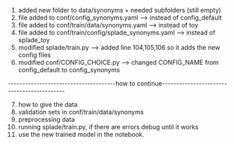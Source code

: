 1. added new folder to data/synonyms + needed subfolders (still empty)
2. file added to conf/config_synonyms.yaml --> instead of config_default
3. file added to conf/train/data/synonyms.yaml --> instead of toy
4. file added to conf/train/config/splade_synonyms.yaml --> instead of splade_toy
5. modified splade/train.py --> added line 104,105,106 so it adds the new config files
6. modified conf/CONFIG_CHOICE.py --> changed CONFIG_NAME from config_default to config_synonyms

--------------------------------------how to continue-------------------------------------------

7. how to give the data
8. validation sets in conf/train/data/synonyms
9. preprocessing data
10. running splade/train.py, if there are errors debug until it works
11. use the new trained model in the notebook.